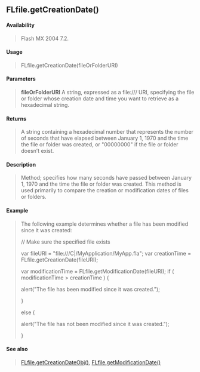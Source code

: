 ## FLfile.getCreationDate()

#### Availability

> Flash MX 2004 7.2.

#### Usage

> FLfile.getCreationDate(fileOrFolderURI)

#### Parameters

> **fileOrFolderURI** A string, expressed as a file:/// URI, specifying the file or folder whose creation date and time you want to retrieve as a hexadecimal string.

#### Returns

> A string containing a hexadecimal number that represents the number of seconds that have elapsed between January 1, 1970 and the time the file or folder was created, or "00000000" if the file or folder doesn’t exist.

#### Description

> Method; specifies how many seconds have passed between January 1, 1970 and the time the file or folder was created. This method is used primarily to compare the creation or modification dates of files or folders.

#### Example

> The following example determines whether a file has been modified since it was created:
>
> // Make sure the specified file exists
>
> var fileURI = "file:///C\|/MyApplication/MyApp.fla"; var creationTime = FLfile.getCreationDate(fileURI);
>
> var modificationTime = FLfile.getModificationDate(fileURI); if ( modificationTime \> creationTime ) {
>
> alert("The file has been modified since it was created.");
>
> }
>
> else {
>
> alert("The file has not been modified since it was created.");
>
> }

#### See also

> [FLfile.getCreationDateObj()](#FLfile.getCreationDateObj()), [FLfile.getModificationDate()](#_bookmark567)

<span id="FLfile.getCreationDateObj()" class="anchor"></span>
